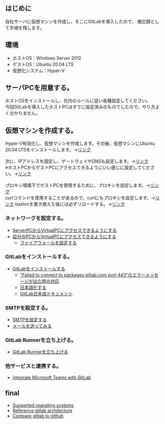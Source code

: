 ## はじめに
自社サーバに仮想マシンを作成し、そこにGitLabを導入したので、
備忘録として手順を残します。
## 環境
- ホストOS：Windows Server 2012
- ゲストOS：Ubuntu 20.04 LTS
- 仮想化システム：Hyper-V
## サーバPCを用意する。
ホストOSをインストールし、社内のルールに従い各種設定してください。  
今回GitLabを導入したホストPCはすでに設定済みのものでしたので、やり方よく分かりません。
## 仮想マシンを作成する。
Hyper-V有効化し、仮想マシンを作成します。その後、仮想マシンにUbuntu 20.04 LTSをインストールします。→[リンク](https://mat0401.info/blog/hyperv-ubuntuserver/)  
<br>
次に、IPアドレスを固定し、ゲートウェイやDNSも設定します。→[リンク](https://linuxfan.info/ubuntu-1804-desktop-static-ip-address)  
※ホストPCからゲストPCにアクセスできるようにいい感じに設定してください。→[リンク](https://qiita.com/takiru/items/97215e52d8a9525f76c7)  
<br>
プロキシ環境下でゲストPCを使用するために、プロキシを設定します。→[リンク](https://qiita.com/daichi-ishida/items/b77c151067427806ede5)  
curlコマンドを使用することがあるので、curlにもプロキシを設定します。→[リンク](https://qiita.com/tkj/items/c6dad4efc0dff4fecd93)
  bashrcを書き換えた後には必ずリロードする。→[リンク](https://www.itmedia.co.jp/help/tips/linux/l0450.html)
### ネットワークを設定する。
- [ServerPCからVirtualPCにアクセスできるようにする](https://qiita.com/takiru/items/97215e52d8a9525f76c7)
- [自分のPCからVirtualPCにアクセスできるようにする](https://kagasu.hatenablog.com/entry/2018/01/29/184205)
  - [ファイアウォールを設定する](https://knowledge.support.sony.jp/electronics/support/articles/S1206270039326)
### GitLabをインストールする。
- [GitLabをインストールする](https://qiita.com/ryuichi1208/items/1c08523b0ef34d05026f)
  - ["Failed to connect to packages.gitlab.com port 443"のエラーメッセージが出た時の対応](https://forum.gitlab.com/t/problem-installing-latest-version-on-ubuntu-20-04/43621/6)
  - [日本語化する](https://getech-lab.toniemon.com/gitlab-japanese-setting/)
  - [GitLab日本語ドキュメント](https://gitlab-docs.creationline.com/ee/user/group/roadmap/)
### SMTPを設定する。
- [SMTPを設定する](https://docs.gitlab.com/omnibus/settings/smtp.html)
- [メールを送ってみる](http://x68000.q-e-d.net/~68user/unix/pickup?sendmail)
### GitLab Runnerを立ち上げる。
- [GitLab Runnerを立ち上げる](https://qiita.com/sky_jokerxx/items/2a264a0194a5cbc7bd12)
### 他サービスと連携する。
- [integrate Microsoft Teams with GitLab](https://docs.gitlab.com/ee/user/project/integrations/microsoft_teams.html)
## final
- [Supported operating systems](https://docs.gitlab.com/ee/administration/package_information/supported_os.html)
- [Reference gitlab architecture](https://docs.gitlab.com/ee/administration/reference_architectures/1k_users.html)
- [Compare gitlab to github](https://www.gitlab.jp/devops-tools/github-vs-gitlab.html)
